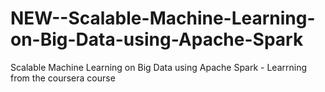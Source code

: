 # NEW--Scalable-Machine-Learning-on-Big-Data-using-Apache-Spark
Scalable Machine Learning on Big Data using Apache Spark - Learrning from the coursera course
